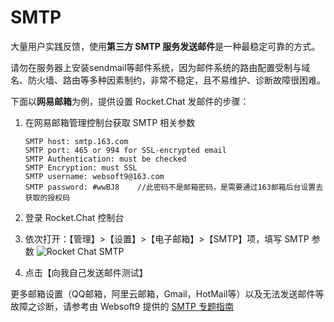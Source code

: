 # SMTP

大量用户实践反馈，使用**第三方 SMTP 服务发送邮件**是一种最稳定可靠的方式。  

请勿在服务器上安装sendmail等邮件系统，因为邮件系统的路由配置受制与域名、防火墙、路由等多种因素制约，非常不稳定，且不易维护、诊断故障很困难。

下面以**网易邮箱**为例，提供设置 Rocket.Chat 发邮件的步骤：

1. 在网易邮箱管理控制台获取 SMTP 相关参数
   ```
   SMTP host: smtp.163.com
   SMTP port: 465 or 994 for SSL-encrypted email
   SMTP Authentication: must be checked
   SMTP Encryption: must SSL
   SMTP username: websoft9@163.com
   SMTP password: #wwBJ8    //此密码不是邮箱密码，是需要通过163邮箱后台设置去获取的授权码
   ```
2. 登录 Rocket.Chat 控制台

3. 依次打开：【管理】>【设置】>【电子邮箱】>【SMTP】项，填写 SMTP 参数
   ![Rocket Chat SMTP](https://libs.websoft9.com/Websoft9/DocsPicture/zh/rocketchat/rocketchat-smtp-websoft9.png)

4. 点击【向我自己发送邮件测试】

更多邮箱设置（QQ邮箱，阿里云邮箱，Gmail，HotMail等）以及无法发送邮件等故障之诊断，请参考由 Websoft9 提供的 [SMTP 专题指南](https://support.websoft9.com/docs/faq/zh/tech-smtp.html)
